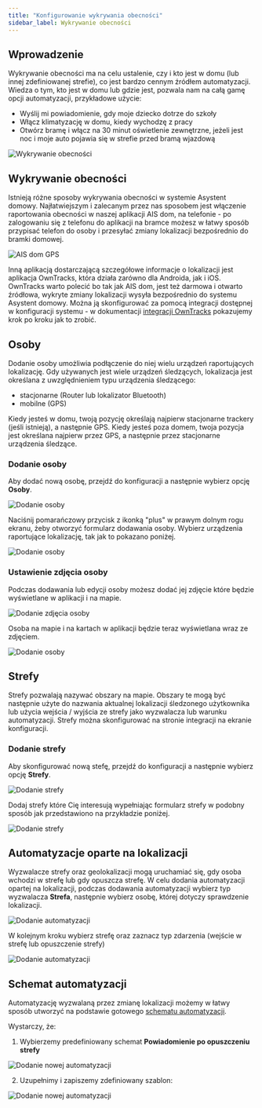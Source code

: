```yaml
---
title: "Konfigurowanie wykrywania obecności"
sidebar_label: Wykrywanie obecności
---
```


## Wprowadzenie

Wykrywanie obecności ma na celu ustalenie, czy i kto jest w domu (lub innej zdefiniowanej strefie), co jest bardzo cennym źródłem automatyzacji. Wiedza o tym, kto jest w domu lub gdzie jest, pozwala nam na całą gamę opcji automatyzacji, przykładowe użycie:
- Wyślij mi powiadomienie, gdy moje dziecko dotrze do szkoły
- Włącz klimatyzację w domu, kiedy wychodzę z pracy
- Otwórz bramę i włącz na 30 minut oświetlenie zewnętrzne, jeżeli jest noc i moje auto pojawia się w strefie przed bramą wjazdową

![Wykrywanie obecności](/img/en/bramka/presence_detection_14.png)

## Wykrywanie obecności

Istnieją różne sposoby wykrywania obecności w systemie Asystent domowy. Najłatwiejszym i zalecanym przez nas sposobem jest włączenie raportowania obecności w naszej aplikacji AIS dom, na telefonie - po zalogowaniu się z telefonu do aplikacji na bramce możesz w łatwy sposób przypisać telefon do osoby i przesyłać zmiany lokalizacji bezpośrednio do bramki domowej.

![AIS dom GPS](/img/en/bramka/presence_detection_00.png)


Inną aplikacją dostarczającą szczegółowe informacje o lokalizacji jest aplikacja OwnTracks, która działa zarówno dla Androida, jak i iOS.
OwnTracks warto polecić bo tak jak AIS dom, jest też darmowa i otwarto źródłowa, wykryte zmiany lokalizacji wysyła bezpośrednio do systemu Asystent domowy.
Można ją skonfigurować za pomocą integracji dostępnej w konfiguracji systemu - w dokumentacji [integracji OwnTracks](/docs/ais_app_owntracks) pokazujemy krok po kroku jak to zrobić.


## Osoby

Dodanie osoby umożliwia podłączenie do niej wielu urządzeń raportujących lokalizację. Gdy używanych jest wiele urządzeń śledzących, lokalizacja jest określana z uwzględnieniem typu urządzenia śledzącego:
- stacjonarne (Router lub lokalizator Bluetooth)
- mobilne (GPS)

Kiedy jesteś w domu, twoją pozycję określają najpierw stacjonarne trackery (jeśli istnieją), a następnie GPS. Kiedy jesteś poza domem, twoja pozycja jest określana najpierw przez GPS, a następnie przez stacjonarne urządzenia śledzące.


### Dodanie osoby

Aby dodać nową osobę, przejdź do konfiguracji a następnie wybierz opcję **Osoby**.

![Dodanie osoby](/img/en/bramka/presence_detection_10.png)


Naciśnij pomarańczowy przycisk z ikonką "plus" w prawym dolnym rogu ekranu, żeby otworzyć formularz dodawania osoby. Wybierz urządzenia raportujące lokalizację, tak jak to pokazano poniżej.

![Dodanie osoby](/img/en/bramka/presence_detection_9.png)


### Ustawienie zdjęcia osoby

Podczas dodawania lub edycji osoby możesz dodać jej zdjęcie które będzie wyświetlane w aplikacji i na mapie.


![Dodanie zdjęcia osoby](/img/en/bramka/presence_detection_8.png)


Osoba na mapie i na kartach w aplikacji będzie teraz wyświetlana wraz ze zdjęciem.

![Dodanie osoby](/img/en/bramka/presence_detection_11.png)


## Strefy

Strefy pozwalają nazywać obszary na mapie. Obszary te mogą być następnie użyte do nazwania aktualnej lokalizacji śledzonego użytkownika lub użycia wejścia / wyjścia ze strefy jako wyzwalacza lub warunku automatyzacji. Strefy można skonfigurować na stronie integracji na ekranie konfiguracji.

### Dodanie strefy

Aby skonfigurować nową stefę, przejdź do konfiguracji a następnie wybierz opcję **Strefy**.

![Dodanie strefy](/img/en/bramka/presence_detection_12.png)

Dodaj strefy które Cię interesują wypełniając formularz strefy w podobny sposób jak przedstawiono na przykładzie poniżej.

![Dodanie strefy](/img/en/bramka/presence_detection_13.png)




## Automatyzacje oparte na lokalizacji


Wyzwalacze strefy oraz geolokalizacji mogą uruchamiać się, gdy osoba wchodzi w strefę lub gdy opuszcza strefę. W celu dodania automatyzacji opartej na lokalizacji, podczas dodawania automatyzacji wybierz typ wyzwalacza **Strefa**, następnie wybierz osobę, której dotyczy sprawdzenie lokalizacji.

![Dodanie automatyzacji](/img/en/bramka/presence_detection_15.png)

W kolejnym kroku wybierz strefę oraz zaznacz typ zdarzenia (wejście w strefę lub opuszczenie strefy)

![Dodanie automatyzacji](/img/en/bramka/presence_detection_16.png)


## Schemat automatyzacji

Automatyzację wyzwalaną przez zmianę lokalizacji możemy w łatwy sposób utworzyć na podstawie gotowego [schematu automatyzacji](ais_bramka_automation_blueprint).

Wystarczy, że:
1. Wybierzemy predefiniowany schemat **Powiadomienie po opuszczeniu strefy**

![Dodanie nowej automatyzacji](/img/en/bramka/blueprint_zone_0.png)

2. Uzupełnimy i zapiszemy zdefiniowany szablon:

![Dodanie nowej automatyzacji](/img/en/bramka/blueprint_zone.png)
